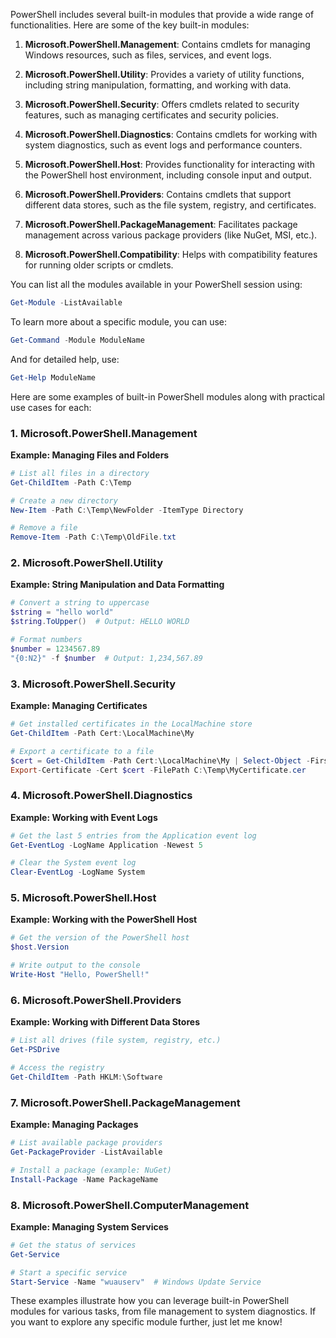 PowerShell includes several built-in modules that provide a wide range of functionalities. Here are some of the key built-in modules:

1. **Microsoft.PowerShell.Management**: Contains cmdlets for managing Windows resources, such as files, services, and event logs.

2. **Microsoft.PowerShell.Utility**: Provides a variety of utility functions, including string manipulation, formatting, and working with data.

3. **Microsoft.PowerShell.Security**: Offers cmdlets related to security features, such as managing certificates and security policies.

4. **Microsoft.PowerShell.Diagnostics**: Contains cmdlets for working with system diagnostics, such as event logs and performance counters.

5. **Microsoft.PowerShell.Host**: Provides functionality for interacting with the PowerShell host environment, including console input and output.

6. **Microsoft.PowerShell.Providers**: Contains cmdlets that support different data stores, such as the file system, registry, and certificates.

7. **Microsoft.PowerShell.PackageManagement**: Facilitates package management across various package providers (like NuGet, MSI, etc.).

8. **Microsoft.PowerShell.Compatibility**: Helps with compatibility features for running older scripts or cmdlets.

You can list all the modules available in your PowerShell session using:

```powershell
Get-Module -ListAvailable
```

To learn more about a specific module, you can use:

```powershell
Get-Command -Module ModuleName
```

And for detailed help, use:

```powershell
Get-Help ModuleName
```

Here are some examples of built-in PowerShell modules along with practical use cases for each:

### 1. **Microsoft.PowerShell.Management**

**Example: Managing Files and Folders**
```powershell
# List all files in a directory
Get-ChildItem -Path C:\Temp

# Create a new directory
New-Item -Path C:\Temp\NewFolder -ItemType Directory

# Remove a file
Remove-Item -Path C:\Temp\OldFile.txt
```

### 2. **Microsoft.PowerShell.Utility**

**Example: String Manipulation and Data Formatting**
```powershell
# Convert a string to uppercase
$string = "hello world"
$string.ToUpper()  # Output: HELLO WORLD

# Format numbers
$number = 1234567.89
"{0:N2}" -f $number  # Output: 1,234,567.89
```

### 3. **Microsoft.PowerShell.Security**

**Example: Managing Certificates**
```powershell
# Get installed certificates in the LocalMachine store
Get-ChildItem -Path Cert:\LocalMachine\My

# Export a certificate to a file
$cert = Get-ChildItem -Path Cert:\LocalMachine\My | Select-Object -First 1
Export-Certificate -Cert $cert -FilePath C:\Temp\MyCertificate.cer
```

### 4. **Microsoft.PowerShell.Diagnostics**

**Example: Working with Event Logs**
```powershell
# Get the last 5 entries from the Application event log
Get-EventLog -LogName Application -Newest 5

# Clear the System event log
Clear-EventLog -LogName System
```

### 5. **Microsoft.PowerShell.Host**

**Example: Working with the PowerShell Host**
```powershell
# Get the version of the PowerShell host
$host.Version

# Write output to the console
Write-Host "Hello, PowerShell!"
```

### 6. **Microsoft.PowerShell.Providers**

**Example: Working with Different Data Stores**
```powershell
# List all drives (file system, registry, etc.)
Get-PSDrive

# Access the registry
Get-ChildItem -Path HKLM:\Software
```

### 7. **Microsoft.PowerShell.PackageManagement**

**Example: Managing Packages**
```powershell
# List available package providers
Get-PackageProvider -ListAvailable

# Install a package (example: NuGet)
Install-Package -Name PackageName
```

### 8. **Microsoft.PowerShell.ComputerManagement**

**Example: Managing System Services**
```powershell
# Get the status of services
Get-Service

# Start a specific service
Start-Service -Name "wuauserv"  # Windows Update Service
```

These examples illustrate how you can leverage built-in PowerShell modules for various tasks, from file management to system diagnostics. If you want to explore any specific module further, just let me know!
